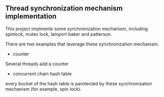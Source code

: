 ## Thread synchronization mechanism implementation
This project implments some synchronization mechanism, including spinlock, mutex lock, lamport baker and patterson.

There are two examples that leverage these synchronization mechanism. 

- counter

Several threads add a counter

- concurrent chain hash table

every bucket of the hash table is parotected by these synchronization mechanism (for example, spin lock).

